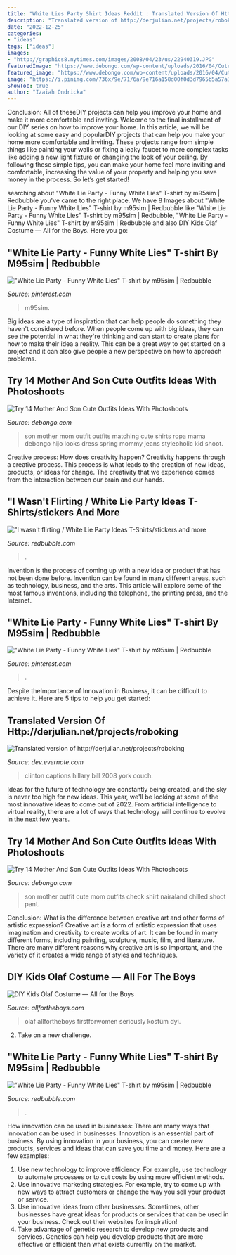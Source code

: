 ```yaml
---
title: "White Lies Party Shirt Ideas Reddit : Translated Version Of Http://derjulian.net/projects/roboking"
description: "Translated version of http://derjulian.net/projects/roboking"
date: "2022-12-25"
categories:
- "ideas"
tags: ["ideas"]
images:
- "http://graphics8.nytimes.com/images/2008/04/23/us/22940319.JPG"
featuredImage: "https://www.debongo.com/wp-content/uploads/2016/04/Cute-Mother-Son-Outfit-Ideas-5.jpg"
featured_image: "https://www.debongo.com/wp-content/uploads/2016/04/Cute-Mother-Son-Outfit-Ideas-5.jpg"
image: "https://i.pinimg.com/736x/9e/71/6a/9e716a158d00f0d3d7965b5a57a38337.jpg"
ShowToc: true
author: "Izaiah Ondricka"
---
```



Conclusion: All of theseDIY projects can help you improve your home and make it more comfortable and inviting.
Welcome to the final installment of our DIY series on how to improve your home. In this article, we will be looking at some easy and popularDIY projects that can help you make your home more comfortable and inviting. These projects range from simple things like painting your walls or fixing a leaky faucet to more complex tasks like adding a new light fixture or changing the look of your ceiling. By following these simple tips, you can make your home feel more inviting and comfortable, increasing the value of your property and helping you save money in the process. So let’s get started!

	

		
searching about &quot;White Lie Party - Funny White Lies&quot; T-shirt by m95sim | Redbubble you've came to the right place. We have 8 Images about &quot;White Lie Party - Funny White Lies&quot; T-shirt by m95sim | Redbubble like &quot;White Lie Party - Funny White Lies&quot; T-shirt by m95sim | Redbubble, &quot;White Lie Party - Funny White Lies&quot; T-shirt by m95sim | Redbubble and also DIY Kids Olaf Costume — All for the Boys. Here you go:
		
    
## &quot;White Lie Party - Funny White Lies&quot; T-shirt By M95sim | Redbubble

<img loading=lazy src="https://i.pinimg.com/736x/9e/71/6a/9e716a158d00f0d3d7965b5a57a38337.jpg" onerror="this.onerror=null;this.src='https://tse3.mm.bing.net/th?id=OIP.MkVxUEchAD_ED37g5zlCKgHaJ3&amp;pid=15.1';" alt="&quot;White Lie Party - Funny White Lies&quot; T-shirt by m95sim | Redbubble">

_Source: pinterest.com_

>m95sim. 

	

Big ideas are a type of inspiration that can help people do something they haven't considered before. When people come up with big ideas, they can see the potential in what they're thinking and can start to create plans for how to make their idea a reality. This can be a great way to get started on a project and it can also give people a new perspective on how to approach problems.

    
## Try 14 Mother And Son Cute Outfits Ideas With Photoshoots

<img loading=lazy src="https://www.debongo.com/wp-content/uploads/2016/04/Cute-Mother-Son-Outfit-Ideas-12.jpg" onerror="this.onerror=null;this.src='https://tse3.mm.bing.net/th?id=OIP.2QP1MNpb8OwVq7n5uz4InwHaHa&amp;pid=15.1';" alt="Try 14 Mother And Son Cute Outfits Ideas With Photoshoots">

_Source: debongo.com_

>son mother mom outfit outfits matching cute shirts ropa mama debongo hijo looks dress spring mommy jeans styleoholic kid shoot. 

	

Creative process: How does creativity happen?
Creativity happens through a creative process. This process is what leads to the creation of new ideas, products, or ideas for change. The creativity that we experience comes from the interaction between our brain and our hands.

    
## &quot;I Wasn&#039;t Flirting / White Lie Party Ideas T-Shirts/stickers And More

<img loading=lazy src="https://ih1.redbubble.net/image.1644073131.0314/raf,750x1000,075,t,fafafa:ca443f4786.jpg" onerror="this.onerror=null;this.src='https://tse3.mm.bing.net/th?id=OIP.UEXtXagwZl04WHmod872PwHaJ4&amp;pid=15.1';" alt="&quot;I wasn&#039;t flirting / White Lie Party Ideas T-Shirts/stickers and more">

_Source: redbubble.com_

>. 

	

Invention is the process of coming up with a new idea or product that has not been done before. Invention can be found in many different areas, such as technology, business, and the arts. This article will explore some of the most famous inventions, including the telephone, the printing press, and the Internet.

    
## &quot;White Lie Party - Funny White Lies&quot; T-shirt By M95sim | Redbubble

<img loading=lazy src="https://i.pinimg.com/236x/a7/df/58/a7df58fe1475c296d38a2b636488c596.jpg?nii=t" onerror="this.onerror=null;this.src='https://tse2.mm.bing.net/th?id=OIP.u-Npevz1EdvUs40DjnuYewAAAA&amp;pid=15.1';" alt="&quot;White Lie Party - Funny White Lies&quot; T-shirt by m95sim | Redbubble">

_Source: pinterest.com_

>. 

	

Despite theImportance of Innovation in Business, it can be difficult to achieve it. Here are 5 tips to help you get started: 

    
## Translated Version Of Http://derjulian.net/projects/roboking

<img loading=lazy src="http://graphics8.nytimes.com/images/2008/04/23/us/22940319.JPG" onerror="this.onerror=null;this.src='https://tse2.mm.bing.net/th?id=OIP.iQ-o04RUwisHnKzENsLHsAHaFK&amp;pid=15.1';" alt="Translated version of http://derjulian.net/projects/roboking">

_Source: dev.evernote.com_

>clinton captions hillary bill 2008 york couch. 

	

Ideas for the future of technology are constantly being created, and the sky is never too high for new ideas. This year, we'll be looking at some of the most innovative ideas to come out of 2022. From artificial intelligence to virtual reality, there are a lot of ways that technology will continue to evolve in the next few years.

    
## Try 14 Mother And Son Cute Outfits Ideas With Photoshoots

<img loading=lazy src="https://www.debongo.com/wp-content/uploads/2016/04/Cute-Mother-Son-Outfit-Ideas-5.jpg" onerror="this.onerror=null;this.src='https://tse4.mm.bing.net/th?id=OIP.IGqbWUbY0Ezi8hjMoOf97gHaHa&amp;pid=15.1';" alt="Try 14 Mother And Son Cute Outfits Ideas With Photoshoots">

_Source: debongo.com_

>son mother outfit cute mom outfits check shirt nairaland chilled shoot pant. 

	

Conclusion: What is the difference between creative art and other forms of artistic expression?
Creative art is a form of artistic expression that uses imagination and creativity to create works of art. It can be found in many different forms, including painting, sculpture, music, film, and literature. There are many different reasons why creative art is so important, and the variety of it creates a wide range of styles and techniques.

    
## DIY Kids Olaf Costume — All For The Boys

<img loading=lazy src="https://allfortheboys.com/wp-content/uploads/2014/10/aftb-olaf-1.jpg" onerror="this.onerror=null;this.src='https://tse1.mm.bing.net/th?id=OIP.rLEtAT3BYK4sT553sVBKHgHaLH&amp;pid=15.1';" alt="DIY Kids Olaf Costume — All for the Boys">

_Source: allfortheboys.com_

>olaf allfortheboys firstforwomen seriously kostüm dyi. 

	

2. Take on a new challenge.

    
## &quot;White Lie Party - Funny White Lies&quot; T-shirt By M95sim | Redbubble

<img loading=lazy src="https://ih1.redbubble.net/image.1595190803.0545/ssrco,slim_fit_t_shirt,mens,fafafa:ca443f4786,front,square_product,600x600.jpg" onerror="this.onerror=null;this.src='https://tse1.mm.bing.net/th?id=OIP.dVRqHbg6I6joPUUVluV7sQHaHa&amp;pid=15.1';" alt="&quot;White Lie Party - Funny White Lies&quot; T-shirt by m95sim | Redbubble">

_Source: redbubble.com_

>. 

	

How innovation can be used in businesses: There are many ways that innovation can be used in businesses.
Innovation is an essential part of business. By using innovation in your business, you can create new products, services and ideas that can save you time and money. Here are a few examples: 
1. Use new technology to improve efficiency. For example, use technology to automate processes or to cut costs by using more efficient methods. 
2. Use innovative marketing strategies. For example, try to come up with new ways to attract customers or change the way you sell your product or service. 
3. Use innovative ideas from other businesses. Sometimes, other businesses have great ideas for products or services that can be used in your business. Check out their websites for inspiration! 
4. Take advantage of genetic research to develop new products and services. Genetics can help you develop products that are more effective or efficient than what exists currently on the market.

